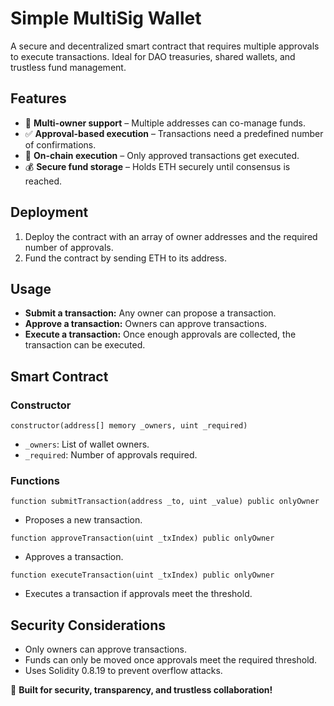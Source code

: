 # Simple MultiSig Wallet

A secure and decentralized smart contract that requires multiple approvals to execute transactions. Ideal for DAO treasuries, shared wallets, and trustless fund management.

## Features
- 🔑 **Multi-owner support** – Multiple addresses can co-manage funds.
- ✅ **Approval-based execution** – Transactions need a predefined number of confirmations.
- 🔄 **On-chain execution** – Only approved transactions get executed.
- 💰 **Secure fund storage** – Holds ETH securely until consensus is reached.

## Deployment 
1. Deploy the contract with an array of owner addresses and the required number of approvals.
2. Fund the contract by sending ETH to its address.

## Usage 
- **Submit a transaction:** Any owner can propose a transaction. 
- **Approve a transaction:** Owners can approve transactions.  
- **Execute a transaction:** Once enough approvals are collected, the transaction can be executed.

## Smart Contract
### Constructor 
```solidity
constructor(address[] memory _owners, uint _required)
```
- `_owners`: List of wallet owners.
- `_required`: Number of approvals required.

### Functions
```solidity
function submitTransaction(address _to, uint _value) public onlyOwner
```
- Proposes a new transaction.

```solidity
function approveTransaction(uint _txIndex) public onlyOwner
```
- Approves a transaction.

```solidity
function executeTransaction(uint _txIndex) public onlyOwner
```
- Executes a transaction if approvals meet the threshold.

## Security Considerations
- Only owners can approve transactions.
- Funds can only be moved once approvals meet the required threshold.
- Uses Solidity 0.8.19 to prevent overflow attacks.

🚀 **Built for security, transparency, and trustless collaboration!**

